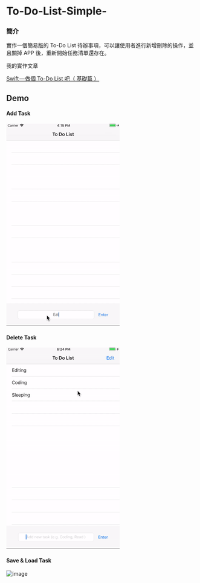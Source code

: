 # To-Do-List-Simple-



### 簡介



實作一個簡易版的 To-Do List 待辦事項，可以讓使用者進行新增刪除的操作，並且關掉 APP 後，重新開始任務清單還存在。



我的實作文章

[Swift — 做個 To-Do List 吧（ 基礎篇 ）](https://medium.com/@JJeremy.XUE/swift-%E5%81%9A%E5%80%8B-to-do-list-%E5%90%A7-%E5%9F%BA%E7%A4%8E%E7%AF%87-131d69bb78e7)



## Demo



#### Add Task



![image](https://github.com/JeremyXue77/To-Do-List-Simple-/blob/master/Demo%20Gif/Add%20Task.gif)



#### Delete Task



![image](https://github.com/JeremyXue77/To-Do-List-Simple-/blob/master/Demo%20Gif/Remove%20Task.gif)



#### Save & Load Task



![image](https://github.com/JeremyXue77/To-Do-List-Simple-/blob/master/Demo%20Gif/Save%20%26%20Load%20Task.gif)



